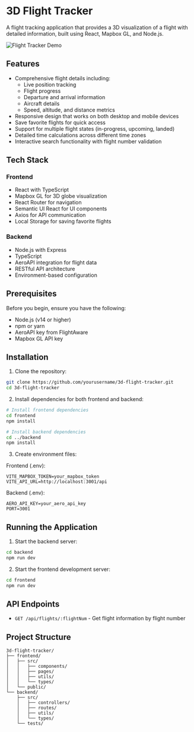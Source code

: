 # 3D Flight Tracker

A flight tracking application that provides a 3D visualization of a flight with detailed information, built using React, Mapbox GL, and Node.js.

![Flight Tracker Demo](demo.gif)

## Features

- Comprehensive flight details including:
  - Live position tracking
  - Flight progress
  - Departure and arrival information
  - Aircraft details
  - Speed, altitude, and distance metrics
- Responsive design that works on both desktop and mobile devices
- Save favorite flights for quick access
- Support for multiple flight states (in-progress, upcoming, landed)
- Detailed time calculations across different time zones
- Interactive search functionality with flight number validation

## Tech Stack

### Frontend
- React with TypeScript
- Mapbox GL for 3D globe visualization
- React Router for navigation
- Semantic UI React for UI components
- Axios for API communication
- Local Storage for saving favorite flights

### Backend
- Node.js with Express
- TypeScript
- AeroAPI integration for flight data
- RESTful API architecture
- Environment-based configuration

## Prerequisites

Before you begin, ensure you have the following:
- Node.js (v14 or higher)
- npm or yarn
- AeroAPI key from FlightAware
- Mapbox GL API key

## Installation

1. Clone the repository:
```bash
git clone https://github.com/yourusername/3d-flight-tracker.git
cd 3d-flight-tracker
```

2. Install dependencies for both frontend and backend:
```bash
# Install frontend dependencies
cd frontend
npm install

# Install backend dependencies
cd ../backend
npm install
```

3. Create environment files:

Frontend (.env):
```
VITE_MAPBOX_TOKEN=your_mapbox_token
VITE_API_URL=http://localhost:3001/api
```

Backend (.env):
```
AERO_API_KEY=your_aero_api_key
PORT=3001
```

## Running the Application

1. Start the backend server:
```bash
cd backend
npm run dev
```

2. Start the frontend development server:
```bash
cd frontend
npm run dev
```

## API Endpoints

- `GET /api/flights/:flightNum` - Get flight information by flight number

## Project Structure

```
3d-flight-tracker/
├── frontend/
│   ├── src/
│   │   ├── components/
│   │   ├── pages/
│   │   ├── utils/
│   │   └── types/
│   └── public/
└── backend/
    ├── src/
    │   ├── controllers/
    │   ├── routes/
    │   ├── utils/
    │   └── types/
    └── tests/
```

